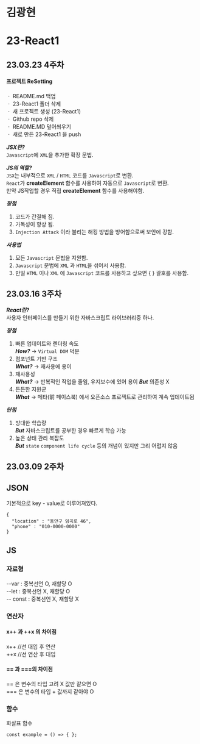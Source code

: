 # 김광현  
# 23-React1  
## 23.03.23 4주차  

#### 프로젝트 ReSetting  
ㆍ README.md 백업  
ㆍ 23-React1 폴더 삭제  
ㆍ 새 프로젝트 생성 (23-React1)  
ㆍ Github repo 삭제  
ㆍ README.MD 덮어씌우기  
ㆍ 새로 만든 23-React1 을 push  


***JSX란?***  
`Javascript`에 `XML`을 추가한 확장 문법.  

***JS의 역할?***  
`JSX`는 내부적으로 `XML` / `HTML` 코드를 `Javascript`로 변환.  
`React`가 **createElement**  함수를 사용하여 자동으로 `Javascript`로 변환.  
만약 JS작업할 경우 직접 **createElement** 함수를 사용해야함.  
  
***장점***  
1. 코드가 간결해 짐.  
2. 가독성이 향상 됨.  
3. `Injection Attack` 이라 불리는 해킹 방법을 방어함으로써 보안에 강함.  
  
***사용법***
1. 모든 `Javascript` 문법을 지원함.  
2. `Javascript` 문법에 `XML` 과 `HTML`을 섞어서 사용함.  
3. 만일 `HTML` 이나 `XML` 에 `Javascript` 코드를 사용하고 싶으면 { } 괄호를 사용함.  
## 23.03.16 3주차
  
***React란?***  
사용자 인터페이스를 만들기 위한 자바스크립트 라이브러리중 하나.  

***장점***  
1. 빠른 업데이트와 렌더링 속도  
***How?*** -> `Virtual DOM` 덕분  
2. 컴포넌트 기반 구조  
***What?*** -> 재사용에 용이  
3. 재사용성  
***What?*** -> 반복적인 작업을 줄임, 유지보수에 있어 용이  ***But*** 의존성 X  
4. 든든한 지원군  
***What*** -> 메타(前 페이스북) 에서 오픈소스 프로젝트로 관리하여 계속 업데이트됨  

***단점***  
1. 방대한 학습량  
***But*** 자바스크립트를 공부한 경우 빠르게 학습 가능  
2. 높은 상태 관리 복잡도  
***But*** `state` `component life cycle` 등의 개념이 있지만 그리 어렵지 않음  

## 23.03.09 2주차 

## JSON  
기본적으로 key - value로 이루어져있다.  

```
{  
  "location" : "동안구 임곡로 46",  
  "phone" : "010-0000-0000"  
}  
```

## JS

### 자료형  
--var : 중복선언 O, 재할당 O  
--let : 중복선언 X, 재할당 O  
-- const : 중복선언 X, 재할당 X  
  
### 연산자  
  
#### x++ 과 ++x 의 차이점

x++ //선 대입 후 연산  
++x //선 연산 후 대입  

#### == 과 ===의 차이점  
  
== 은 변수의 타입 고려 X 값만 같으면 O  
=== 은 변수의 타입 + 값까지 같아야 O  
  
### 함수  

화살표 함수  
  
```  
const example = () => { };  
```
